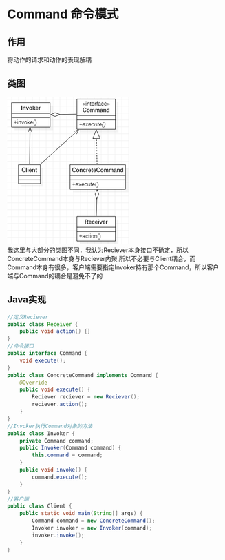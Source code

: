 # Command 命令模式
## 作用
将动作的请求和动作的表现解耦
## 类图
![命令模式类图](res/command_01.PNG)  
我这里与大部分的类图不同，我认为Reciever本身接口不确定，所以ConcreteCommand本身与Reciever内聚,所以不必要与Client耦合，而Command本身有很多，客户端需要指定Invoker持有那个Command，所以客户端与Command的耦合是避免不了的
## Java实现
```Java
//定义Reciever
public class Receiver {
    public void action() {}
}
//命令接口
public interface Command {
    void execute();
}
public class ConcreteCommand implements Command {
    @Override
    public void execute() {
        Reciever reciever = new Reciever();
        reciever.action();
    }
}
//Invoker执行Command对象的方法
public class Invoker {
    private Command command;
    public Invoker(Command command) {
        this.command = command;
    }
    public void invoke() {
        command.execute();
    }
}
//客户端
public class Client {
    public static void main(String[] args) {
        Command command = new ConcreteCommand();
        Invoker invoker = new Invoker(command);
        invoker.invoke();
    }
}
```
